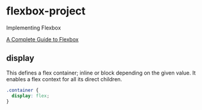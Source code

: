 # flexbox-project
Implementing Flexbox

[A Complete Guide to Flexbox](https://css-tricks.com/snippets/css/a-guide-to-flexbox/)

## display

This defines a flex container; inline or block depending on the given value. It enables a flex context for all its direct children.

```css
.container {
  display: flex;
}
```
